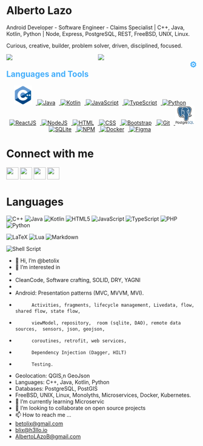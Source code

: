 <!-- Begin First Section -->
<h1> Alberto Lazo </h1>

<p align:"center">
Android Developer - Software Engineer - Claims Specialist | C++, Java, Kotlin, Python | Node, Express, PostgreSQL, REST, FreeBSD, UNIX, Linux. 

Curious, creative, builder, problem solver, driven, disciplined, focused.
</p>
<!-- End First Section -->


<img align="left" width="48%" src="https://github-readme-stats.vercel.app/api?username=betolix&show_icons=true&theme=merko" />

<img align="left" width="48%" src="https://github-readme-stats.vercel.app/api/top-langs/?username=betolix&langs_count=12&hide=css&layout=compact" />

<!-- Begin Second Section -->

<!-- Languages and Tools -->
<h2 style="color: #44AEFB">⚙️ Languages and Tools</h2>

<div align="center">

     
<a href="https://www.cprogramming.com/" target="_blank" rel="noreferrer">
<img  alt="C" height="50px" style="padding-right:10px; fill:44AEFB;" src="./c-plus-plus.png"/>
</a>
     
 <a href="https://www.java.com/en/" target="_blank" rel="noreferrer">
 <img  alt="Java" height="50px" style="padding-right:10px;" src="https://cdn.jsdelivr.net/gh/devicons/devicon/icons/java/java-original.svg"/>
 </a> 
     
<a href="https://kotlinlang.org/" target="_blank" rel="noreferrer">
<img  alt="Kotlin" height="50px" style="padding-right:10px;" src="https://cdn.jsdelivr.net/gh/devicons/devicon/icons/kotlin/kotlin-original.svg"/>
</a>
          
<a href="https://developer.mozilla.org/en-US/docs/Web/JavaScript" target="_blank" rel="noreferrer">
<img  alt="JavaScript" height="50px" style="padding-right:10px;" src="https://cdn.jsdelivr.net/gh/devicons/devicon/icons/javascript/javascript-plain.svg"/>
</a>

<a href="https://www.typescriptlang.org/" target="_blank" rel="noreferrer">
<img  alt="TypeScript" height="50px" style="padding-right:10px; ;" src="https://cdn.jsdelivr.net/gh/devicons/devicon/icons/typescript/typescript-plain.svg"/>
</a>

<a href="https://www.python.org/" target="_blank" rel="noreferrer">
<img  alt="Python" height="50px" style="padding-right:10px;" src="https://cdn.jsdelivr.net/gh/devicons/devicon/icons/python/python-original.svg"/>
</a>
     
<a href="https://reactjs.org/" target="_blank" rel="noreferrer">
<img  alt="ReactJS" height="50px" style="padding-right:10px;" src="https://cdn.jsdelivr.net/gh/devicons/devicon/icons/react/react-original.svg" />
</a>

<a href="https://nodejs.org/en/" target="_blank" rel="noreferrer">
<img  alt="NodeJS" height="50px" style="padding-right:10px;" src="https://cdn.jsdelivr.net/gh/devicons/devicon/icons/nodejs/nodejs-original.svg"/>
</a>

<a href="https://developer.mozilla.org/en-US/docs/Web/HTML" target="_blank" rel="noreferrer">
<img  alt="HTML" height="50px" style="padding-right:10px;" src="https://cdn.jsdelivr.net/gh/devicons/devicon/icons/html5/html5-original.svg"/>
</a>

<a href="https://developer.mozilla.org/en-US/docs/Web/CSS" target="_blank" rel="noreferrer">
<img  alt="CSS" height="50px" style="padding-right:10px;" src="https://cdn.jsdelivr.net/gh/devicons/devicon/icons/css3/css3-original.svg"/>
</a>

<a href="https://getbootstrap.com/" target="_blank" rel="noreferrer">
<img  alt="Bootstrap" height="50px" style="padding-right:10px;" src="https://cdn.jsdelivr.net/gh/devicons/devicon/icons/bootstrap/bootstrap-original.svg"/>
</a>
     
     
<a href="https://git-scm.com/" target="_blank" rel="noreferrer">
     <img  alt="Git" height="50px" style="padding-right:10px;" src="https://cdn.jsdelivr.net/gh/devicons/devicon/icons/git/git-original.svg"/>
</a>
    
     
<a href="https://www.postgresql.org" target="_blank" rel="noreferrer"> 
     <img src="https://raw.githubusercontent.com/devicons/devicon/master/icons/postgresql/postgresql-original-wordmark.svg" alt="postgresql" width="50" height="50"/> 
</a>
     
<a href="https://www.sqlite.org/index.html" target="_blank" rel="noreferrer">
     <img  alt="SQLite" height="50px" style="padding-right:10px;" src="https://cdn.jsdelivr.net/gh/devicons/devicon/icons/sqlite/sqlite-original.svg"/>
</a>
     
  <a href="https://www.npmjs.com/" target="_blank" rel="noreferrer">
      <img  alt="NPM" height="50px" style="padding-right:10px;" src="https://cdn.jsdelivr.net/gh/devicons/devicon/icons/npm/npm-original-wordmark.svg"/>
  </a>
  <a href="https://www.docker.com/" target="_blank" rel="noreferrer">
      <img  alt="Docker" height="50px" style="padding-right:10px;" src="https://cdn.jsdelivr.net/gh/devicons/devicon/icons/docker/docker-plain-wordmark.svg"/>
  </a>
  
  <a href="https://www.figma.com/" target="_blank" rel="noreferrer">
      <img  alt="Figma" height="50px" style="padding-right:10px;" src="https://cdn.jsdelivr.net/gh/devicons/devicon/icons/figma/figma-original.svg"/> 
  </a>
  
      
      
      

</div>



<!-- End Second Section -->

# Connect with me
<div>
<img height="32" width="32" src="https://cdn.simpleicons.org/linkedin/FFFFFF" />
<img height="32" width="32" src="https://cdn.simpleicons.org/twitter/FFFFFF" /> 
<img height="32" width="32" src="https://cdn.simpleicons.org/facebook/FFFFFF" /> 
<img height="32" width="32" src="https://cdn.simpleicons.org/instagram/FFFFFF" /> 
</div>



# Languages


![C++](https://img.shields.io/badge/c++-%2300599C.svg?style=for-the-badge&logo=c%2B%2B&logoColor=white)
![Java](https://img.shields.io/badge/java-%23ED8B00.svg?style=for-the-badge&logo=openjdk&logoColor=white)
![Kotlin](https://img.shields.io/badge/kotlin-%237F52FF.svg?style=for-the-badge&logo=kotlin&logoColor=white)
![HTML5](https://img.shields.io/badge/html5-%23E34F26.svg?style=for-the-badge&logo=html5&logoColor=white)
![JavaScript](https://img.shields.io/badge/javascript-%23323330.svg?style=for-the-badge&logo=javascript&logoColor=%23F7DF1E)
![TypeScript](https://img.shields.io/badge/typescript-%23007ACC.svg?style=for-the-badge&logo=typescript&logoColor=white)
![PHP](https://img.shields.io/badge/php-%23777BB4.svg?style=for-the-badge&logo=php&logoColor=white)
![Python](https://img.shields.io/badge/python-3670A0?style=for-the-badge&logo=python&logoColor=ffdd54)

![LaTeX](https://img.shields.io/badge/latex-%23008080.svg?style=for-the-badge&logo=latex&logoColor=white)
![Lua](https://img.shields.io/badge/lua-%232C2D72.svg?style=for-the-badge&logo=lua&logoColor=white)
![Markdown](https://img.shields.io/badge/markdown-%23000000.svg?style=for-the-badge&logo=markdown&logoColor=white)

![Shell Script](https://img.shields.io/badge/shell_script-%23121011.svg?style=for-the-badge&logo=gnu-bash&logoColor=white)




- 👋 Hi, I’m @betolix
- 👀 I’m interested in 
- 
- CleanCode, Software crafting, SOLID, DRY, YAGNI
- 
- Android: Presentation patterns (MVC, MVVM, MVI). 
-           Activities, fragments, lifecycle management, Livedata, flow, shared flow, state flow, 
-           viewModel, repository,  room (sqlite, DAO), remote data sources,  sensors, json, geojson, 
-           coroutines, retrofit, web services, 
-           Dependency Injection (Dagger, HILT) 
-           Testing.
- Geolocation: QGIS,n GeoJson 
- Languages: C++, Java, Kotlin, Python
- Databases: PostgreSQL, PostGIS 
- FreeBSD, UNIX, Linux, Monolyths, Microservices, Docker, Kubernetes.
- 🌱 I’m currently learning Microservic
- 💞️ I’m looking to collaborate on open source projects
- 📫 How to reach me ...
- betolix@gmail.com
- blix@h3llo.io
- AlbertoLAzoB@gmail.com


<!---
betolix/betolix is a ✨ special ✨ repository because its `README.md` (this file) appears on your GitHub profile.
You can click the Preview link to take a look at your changes.
--->
